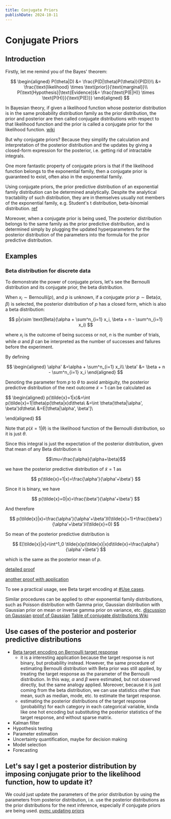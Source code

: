 ```yaml
---
title: Conjugate Priors
publishDate: 2024-10-11
---
```


# Conjugate Priors

## Introduction

Firstly, let me remind you of the Bayes' theorem:

$$
\begin{aligned}
P(\theta|D) &= \frac{P(D|\theta)P(\theta)}{P(D)}\\
&= \frac{\text{likelihood} \times \text{prior}}{\text{marginal}}\\
P(\text{Hypothesis}|\text{Evidence})&= \frac{\text{P(E|H)} \times \text{P(H)}}{\text{P(E)}}
\end{aligned}
$$

In Bayesian theory, if given a likelihood function whose posterior distribution is in the same probability distribution family as the prior distribution, the prior and posterior are then called conjugate distributions with respect to that likelihood function and the prior is called a conjugate prior for the likelihood function. [wiki](https://en.wikipedia.org/wiki/Conjugate_prior)

But why conjugate priors? Because they simplify the calculation and interpretation of the posterior distribution and the updates by giving a closed-form expression for the posterior, i.e. getting rid of intractable integrals.

One more fantastic property of conjugate priors is that if the likelihood function belongs to the exponential family, then a conjugate prior is guaranteed to exist, often also in the exponential family.

Using conjugate priors, the prior predictive distribution of an exponential family distribution can be determined analytically. Despite the analytical tractability of such distribution, they are in themselves usually not members of the exponential family, e.g. Student's t distribution, beta-binomial distribution. [ref](https://gregorygundersen.com/blog/2020/08/19/bernoulli-beta/)

Moreover, when a conjugate prior is being used, The posterior distribution belongs to the same family as the prior predictive distribution, and is determined simply by plugging the updated hyperparameters for the posterior distribution of the parameters into the formula for the prior predictive distribution.

## Examples

### Beta distribution for discrete data

To demonstrate the power of conjugate priors, let's see the Bernoulli distribution and its conjugate prior, the beta distribution.

When $x_i\sim \text{Bernoulli}(p)$, and $p$ is unknown, if a conjugate prior $p\sim \text{Beta}(\alpha, \beta)$ is selected, the posterior distribution of $p$ has a closed form, which is also a beta distribution:

$$
p|x\sim \text{Beta}(\alpha + \sum^n_{i=1} x_i, \beta + n - \sum^n_{i=1} x_i)
$$

where $x_i$ is the outcome of being success or not, $n$ is the number of trials, while $\alpha$ and $\beta$ can be interpreted as the number of successes and failures before the experiment.

By defining

$$
\begin{aligned}
\alpha' &=\alpha + \sum^n_{i=1} x_i\\
\beta' &= \beta + n - \sum^n_{i=1} x_i
\end{aligned}
$$

Denoting the parameter from $p$ to $\theta$ to avoid ambiguity, the posterior predictive distribution of the next outcome $\tilde{x}=1$ can be calculated as

$$
\begin{aligned}
p(\tilde{x}=1|x)&=\int p(\tilde{x}=1|\theta)p(\theta|x)d\theta\\
&=\int \theta(\theta|\alpha', \beta')d\theta\\
&=E[\theta|\alpha', \beta']\\

\end{aligned}
$$

Note that $p(\tilde{x}=1|\theta)$ is the likelihood function of the Bernoulli distribution, so it is just $\theta$.

Since this integral is just the expectation of the posterior distribution, given that mean of any Beta distribution is

$$\mu=\frac{\alpha}{\alpha+\beta}$$

we have the posterior predictive distribution of $\tilde{x}=1$ as

$$
p(\tilde{x}=1|x)=\frac{\alpha'}{\alpha'+\beta'}
$$

Since it is binary, we have

$$
p(\tilde{x}=0|x)=\frac{\beta'}{\alpha'+\beta'}
$$

And therefore

$$
p(\tilde{x}|x)=\frac{\alpha'}{\alpha'+\beta'}I(\tilde{x}=1)+\frac{\beta'}{\alpha'+\beta'}I(\tilde{x}=0)
$$

So mean of the posterior predictive distribution is

$$
E[\tilde{x}|x]=\int^1_0 \tilde{x}p(\tilde{x}|x)d\tilde{x}=\frac{\alpha'}{\alpha'+\beta'}
$$

which is the same as the posterior mean of $p$.

[detailed proof](https://gregorygundersen.com/blog/2020/08/19/bernoulli-beta/)

[another proof with application](https://mattmotoki.github.io/blog/posts/beta-target-encoding.html)

To see a practical usage, see Beta target encoding at [#Use cases](#use-cases).

Similar procedures can be applied to other exponential family distributions, such as Poisson distribution with Gamma prior, Gaussian distribution with Gaussian prior on mean or inverse gamma prior on variance, etc. [discussion on Gaussian](https://stats.stackexchange.com/a/232861) [proof of Gaussian](https://gregorygundersen.com/blog/2019/04/04/bayesian-gaussian/) [Table of conjugate distributions Wiki](https://en.wikipedia.org/wiki/Conjugate_prior)

## Use cases of the posterior and posterior predictive distributions

- [Beta target encoding on Bernoulli target response](https://mattmotoki.github.io/blog/posts/beta-target-encoding.html)
  - it is a interesting application because the target response is not binary, but probability instead. However, the same procedure of estimating Bernoulli distribution with Beta prior was still applied, by treating the target response as the parameter of the Bernoulli distribution. In this way, $\alpha$ and $\beta$ were estimated, but not observed directly, but the same analogy applied. Moreover, because it is just coming from the beta distribution, we can use statistics other than mean, such as median, mode, etc. to estimate the target response.
  - estimating the posterior distributions of the target response (probability) for each category in each categorical variable, kinda like one hot encoding but substituting the posterior statistics of the target response, and without sparse matrix.
- Kalman filter
- Hypothesis testing
- Parameter estimation
- Uncertainty quantification, maybe for decision making
- Model selection
- Forecasting

## Let's say I get a posterior distribution by imposing conjugate prior to the likelihood function, how to update it?

We could just update the parameters of the prior distribution by using the parameters from posterior distribution, i.e. use the posterior distributions as the prior distributions for the next inference, especially if conjugate priors are being used. [pymc updating priors](https://www.pymc.io/projects/examples/en/latest/howto/updating_priors.html)
